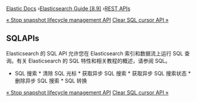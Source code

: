 

[Elastic Docs](/guide/) ›[Elasticsearch Guide [8.9]](index.md) ›[REST
APIs](rest-apis.md)

[« Stop snapshot lifecycle management API](slm-api-stop.md) [Clear SQL
cursor API »](clear-sql-cursor-api.md)

## SQLAPIs

Elasticsearch 的 SQL API 允许您在 Elasticsearch 索引和数据流上运行 SQL 查询。有关 Elasticsearch 的 SQL 特性和相关教程的概述，请参阅 SQL。

* SQL 搜索 * 清除 SQL 光标 * 获取异步 SQL 搜索 * 获取异步 SQL 搜索状态 * 删除异步 SQL 搜索 * SQL 转换

[« Stop snapshot lifecycle management API](slm-api-stop.md) [Clear SQL
cursor API »](clear-sql-cursor-api.md)
